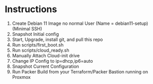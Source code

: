 # Instructions

1. Create Debian 11 Image no normal User (Name = debian11-setup) (Minimal SSH)
2. Snapshot Initial config
3. Start, Upgrade, install git, and pull this repo
4. Run scripts/first_boot.sh
5. Run scripts/cloud_ready.sh
6. Manually Attach Cloud-init drive
7. Change IP Config to ip=dhcp,ip6=auto
8. Snapshot Current Configuration
9. Run Packer Build from your Terraform/Packer Bastion running on Proxmox
